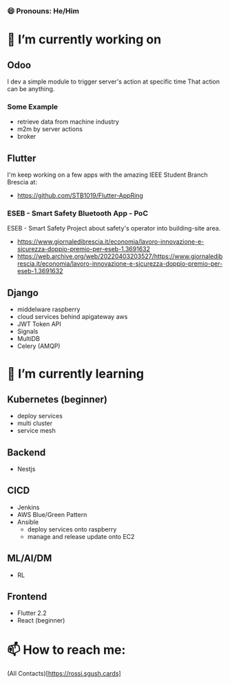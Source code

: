 <!--
**RedsAnDev/RedsAnDev** is a ✨ _special_ ✨ repository because its `README.md` (this file) appears on your GitHub profile.

Here are some ideas to get you started:
- 🔭 I’m currently working on
- 🌱 I’m currently learning ...
- 👯 I’m looking to collaborate on ...
- 🤔 I’m looking for help with ...
- 💬 Ask me about ...
- 📫 How to reach me: ...
- 😄 Pronouns: ...
- ⚡ Fun fact: ...
-->

### 😄 Pronouns: He/Him

# 🔭 I’m currently working on

## Odoo

I dev a simple module to trigger server's action at specific time That action can be anything.

### Some Example

- retrieve data from machine industry
- m2m by server actions
- broker

## Flutter

I'm keep working on a few apps with the amazing IEEE Student Branch Brescia at:

- https://github.com/STB1019/Flutter-AppRing

### ESEB - Smart Safety Bluetooth App - PoC

ESEB - Smart Safety Project about safety's operator into building-site area.
- https://www.giornaledibrescia.it/economia/lavoro-innovazione-e-sicurezza-doppio-premio-per-eseb-1.3691632
- https://web.archive.org/web/20220403203527/https://www.giornaledibrescia.it/economia/lavoro-innovazione-e-sicurezza-doppio-premio-per-eseb-1.3691632

## Django

- middelware raspberry
- cloud services behind apigateway aws
- JWT Token API
- Signals
- MultiDB
- Celery (AMQP)

# 🌱 I’m currently learning

## Kubernetes (beginner)

- deploy services
- multi cluster
- service mesh

## Backend

- Nestjs

## CICD

- Jenkins
- AWS Blue/Green Pattern
- Ansible
   - deploy services onto raspberry
   - manage and release update onto EC2 


## ML/AI/DM

- RL

## Frontend

- Flutter 2.2
- React (beginner)

 
# 📫 How to reach me:

(All Contacts)[https://rossi.sgush.cards]


